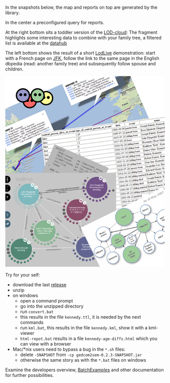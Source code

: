 In the snapshots below, the map and reports on top are generated by the library.

In the center a preconfigured query for reports.

At the right bottom sits a toddler version of the [LOD-cloud](http://lod-cloud.net/):
The fragment highlights some interesting data to combine with your family tree,
a filtered list is available at the [datahub](http://datahub.io/tag/genealogy)

The left bottom shows the result of a short [LodLive](http://en.lodlive.it)
demonstration: start with a French page on
[JFK](http://en.lodlive.it/?http://fr.dbpedia.org/resource/John_Fitzgerald_Kennedy),
follow the link to the same page in the English dbpedia (read: another family tree) and subsequently follow spouse and children.

![](images/samples.png)

Try for your self:
* download the last [release](https://github.com/jo-pol/gedcom2sem/releases)
* unzip
* on windows 
  * open a command prompt
  * go into the unzipped directory
  * run `convert.bat`
  * this results in the file `kennedy.ttl`, it is needed by the next commands
  * run `kml.bat`, this results in the file `kennedy.kml`, show it with a kml-viewer
  * `html-repot.bat` results in a file `kennedy-age-diffs.html` which you can view with a browser
* Mac/*nix users need to bypass a bug in the `*.sh` files:
  * delete `-SNAPSHOT` from `-cp gedcom2sem-0.2.3-SNAPSHOT.jar`
  * otherwise the same story as with the `*.bat` files on windows

Examine the developers overview,
[BatchExamples](https://github.com/jo-pol/gedcom2sem/blob/master/src/test/java/gedcom2sem/BatchExamples.java)
and other documentation for further possibilities.